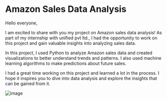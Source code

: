 # Amazon Sales Data Analysis

Hello everyone,

I am excited to share with you my project on Amazon sales data analysis! As part of my internship with unified pvt ltd., I had the opportunity to work on this project and gain valuable insights into analyzing sales data.

In this project, I used Python to analyze Amazon sales data and created visualizations to better understand trends and patterns. I also used machine learning algorithms to make predictions about future sales.

I had a great time working on this project and learned a lot in the process. I hope it inspires you to dive into data analysis and explore the insights that can be gained from it.

![image](https://user-images.githubusercontent.com/60937657/225815208-918d3230-6a6f-44eb-839c-7cb9f26de26a.png)

